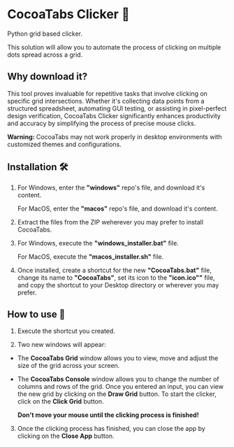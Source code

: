 # CocoaTabs Clicker 🍫

Python grid based clicker.

This solution will allow you to automate the process of clicking on multiple dots spread across a grid.

## Why download it?

This tool proves invaluable for repetitive tasks that involve clicking on specific grid intersections. Whether it's collecting data points from a structured spreadsheet, automating GUI testing, or assisting in pixel-perfect design verification, CocoaTabs Clicker significantly enhances productivity and accuracy by simplifying the process of precise mouse clicks.

**Warning:** CocoaTabs may not work properly in desktop environments with customized themes and configurations.

## Installation 🛠️

1. For Windows, enter the **"windows"** repo's file, and download it's content.

   For MacOS, enter the **"macos"** repo's file, and download it's content.
   
3. Extract the files from the ZIP weherever you may prefer to install CocoaTabs.

4. For Windows, execute the **"windows_installer.bat"** file.

   For MacOS, execute the **"macos_installer.sh"** file.

5. Once installed, create a shortcut for the new **"CocoaTabs.bat"** file, change its name to **"CocoaTabs"**, set its icon to the **"icon.ico""** file, and copy the shortcut to your Desktop directory or wherever you may prefer.

## How to use 📖

1. Execute the shortcut you created.

2. Two new windows will appear:

  - The **CocoaTabs Grid** window allows you to view, move and adjust the size of the grid across your screen.
  
  - The **CocoaTabs Console** window allows you to change the number of columns and rows of the grid. Once you entered an input, you can view the new grid by clicking on the **Draw Grid** button. To start the clicker, click on the **Click Grid** button.

    **Don't move your mouse until the clicking process is finished!**

3. Once the clicking process has finished, you can close the app by clicking on the **Close App** button.
